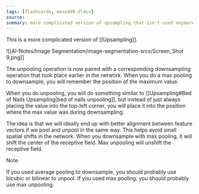 ```yaml
---
tags: [flashcards, eecs498-dl4cv]
source:
summary: more complicated version of upsampling that isn't used anymore that pairs max pooling for downsampling and max unpooling for upsampling.
---
```

This is a more complicated version of [[Upsampling]].

![[AI-Notes/Image Segmentation/image-segmentation-srcs/Screen_Shot 9.png]]

The unpooling operation is now paired with a corresponding downsampling operation that took place earlier in the network. When you do a max pooling to downsample, you will remember the position of the maximum value.

When you do unpooling, you will do something similar to [[Upsampling#Bed of Nails Upsampling|bed of nails unpooling]], but instead of just always placing the value into the top-left corner, you will place it into the position where the max value was during downsampling.

The idea is that we will ideally end up with better alignment between feature vectors if we pool and unpool in the same way. This helps avoid small spatial shifts in the network. When you downsample with max pooling, it will shift the center of the receptive field. Max unpooling will unshift the receptive field.

> [!note]
> If you used average pooling to downsample, you should probably use bicubic or bilinear to unpool. If you used max pooling, you should probably use max unpooling.
> 
